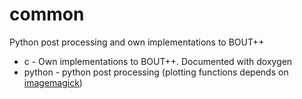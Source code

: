 # common

Python post processing and own implementations to BOUT++

* c - Own implementations to BOUT++. Documented with doxygen
* python - python post processing (plotting functions depends on
  [imagemagick](http://www.imagemagick.org/script/index.php))
